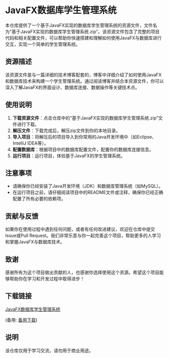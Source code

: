 # JavaFX数据库学生管理系统

本仓库提供了一个基于JavaFX实现的数据库学生管理系统的资源文件，文件名为“基于JavaFX实现的数据库学生管理系统.zip”。该资源文件包含了完整的项目代码和相关配置文件，可以帮助你快速搭建和理解如何使用JavaFX与数据库进行交互，实现一个简单的学生管理系统。

## 资源描述

该资源文件是与一篇详细的技术博客配套的，博客中详细介绍了如何使用JavaFX和数据库技术来构建一个学生管理系统。通过阅读博客并结合本资源文件，你可以深入了解JavaFX的界面设计、数据库连接、数据操作等关键技术点。

## 使用说明

1. **下载资源文件**：点击仓库中的“基于JavaFX实现的数据库学生管理系统.zip”文件进行下载。
2. **解压文件**：下载完成后，解压zip文件到你的本地目录。
3. **导入项目**：将解压后的项目导入到你常用的Java开发环境中（如Eclipse、IntelliJ IDEA等）。
4. **配置数据库**：根据项目中的数据库配置文件，配置你的数据库连接信息。
5. **运行项目**：运行项目，体验基于JavaFX的学生管理系统。

## 注意事项

- 请确保你已经安装了Java开发环境（JDK）和数据库管理系统（如MySQL）。
- 在运行项目之前，请仔细阅读项目中的README文件或注释，确保你已经正确配置了所有必要的依赖项。

## 贡献与反馈

如果你在使用过程中遇到任何问题，或者有任何改进建议，欢迎在仓库中提交Issue或Pull Request。我们非常乐意与你一起完善这个项目，帮助更多的人学习和掌握JavaFX与数据库技术。

## 致谢

感谢所有为这个项目做出贡献的人，也感谢你选择使用这个资源。希望这个项目能够帮助你在学习和开发过程中取得进步！

## 下载链接
[JavaFX数据库学生管理系统](https://pan.quark.cn/s/ae97809c8036) 

(备用: [备用下载](https://pan.baidu.com/s/1GGpVciQJwqX0Cvl5FNOFtg?pwd=1234))

## 说明

该仓库仅用于学习交流，请勿用于商业用途。
